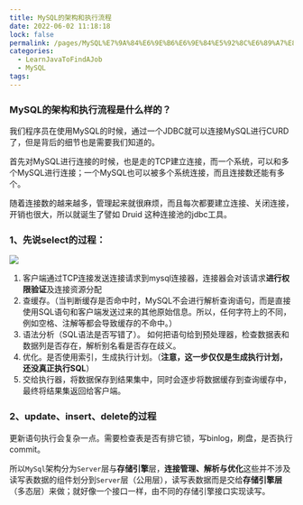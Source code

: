 ```yaml
---
title: MySQL的架构和执行流程
date: 2022-06-02 11:18:18
lock: false
permalink: /pages/MySQL%E7%9A%84%E6%9E%B6%E6%9E%84%E5%92%8C%E6%89%A7%E8%A1%8C%E6%B5%81%E7%A8%8B
categories:
  - LearnJavaToFindAJob
  - MySQL
tags:
---
```

### MySQL的架构和执行流程是什么样的？

我们程序员在使用MySQL的时候，通过一个JDBC就可以连接MySQL进行CURD了，但是背后的细节也是需要我们知道的。

首先对MySQL进行连接的时候，也是走的TCP建立连接，而一个系统，可以和多个MySQL进行连接；一个MySQL也可以被多个系统连接，而且连接数还能有多个。

随着连接数的越来越多，管理起来就很麻烦，而且每次都要建立连接、关闭连接，开销也很大，所以就诞生了譬如 Druid 这种连接池的jdbc工具。

### 1、先说select的过程：

![](https://picb.zhimg.com/80/v2-0d2070e8f84c4801adbfa03bda1f98d9_720w.jpg)

1. 客户端通过TCP连接发送连接请求到mysql连接器，连接器会对该请求**进行权限验证**及连接资源分配
2. 查缓存。（当判断缓存是否命中时，MySQL不会进行解析查询语句，而是直接使用SQL语句和客户端发送过来的其他原始信息。所以，任何字符上的不同，例如空格、注解等都会导致缓存的不命中。）
3. 语法分析（SQL语法是否写错了）。 如何把语句给到预处理器，检查数据表和数据列是否存在，解析别名看是否存在歧义。
4. 优化。是否使用索引，生成执行计划。（**注意，这一步仅仅是生成执行计划，还没真正执行SQL**）
5. 交给执行器，将数据保存到结果集中，同时会逐步将数据缓存到查询缓存中，最终将结果集返回给客户端。



### 2、update、insert、delete的过程

更新语句执行会复杂一点。需要检查表是否有排它锁，写binlog，刷盘，是否执行commit。





所以`MySql`架构分为`Server`层与**存储引擎**层，**连接管理、解析与优化**这些并不涉及读写表数据的组件划分到`Server`层（公用层），读写表数据而是交给**存储引擎层**（多态层）来做；就好像一个接口一样，由不同的存储引擎接口实现读写。